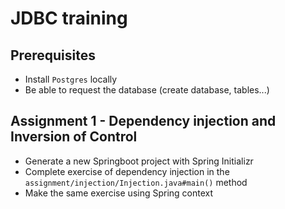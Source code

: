 # JDBC training

## Prerequisites
- Install `Postgres` locally
- Be able to request the database (create database, tables...)

## Assignment 1 - Dependency injection and Inversion of Control
- Generate a new Springboot project with Spring Initializr
- Complete exercise of dependency injection in the `assignment/injection/Injection.java#main()` method
- Make the same exercise using Spring context